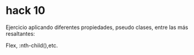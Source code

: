 # hack 10

Ejercicio aplicando diferentes propiedades, pseudo clases, entre las más resaltantes:

Flex, :nth-child(),etc.